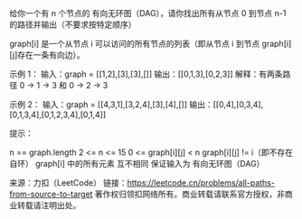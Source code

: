给你一个有 n 个节点的 有向无环图（DAG），请你找出所有从节点 0 到节点 n-1 的路径并输出（不要求按特定顺序）

 graph[i] 是一个从节点 i 可以访问的所有节点的列表（即从节点 i 到节点 graph[i][j]存在一条有向边）。



示例 1：
输入：graph = [[1,2],[3],[3],[]]
输出：[[0,1,3],[0,2,3]]
解释：有两条路径 0 -> 1 -> 3 和 0 -> 2 -> 3


示例 2：
输入：graph = [[4,3,1],[3,2,4],[3],[4],[]]
输出：[[0,4],[0,3,4],[0,1,3,4],[0,1,2,3,4],[0,1,4]]


提示：

n == graph.length
2 <= n <= 15
0 <= graph[i][j] < n
graph[i][j] != i（即不存在自环）
graph[i] 中的所有元素 互不相同
保证输入为 有向无环图（DAG）

来源：力扣（LeetCode）
链接：https://leetcode.cn/problems/all-paths-from-source-to-target
著作权归领扣网络所有。商业转载请联系官方授权，非商业转载请注明出处。